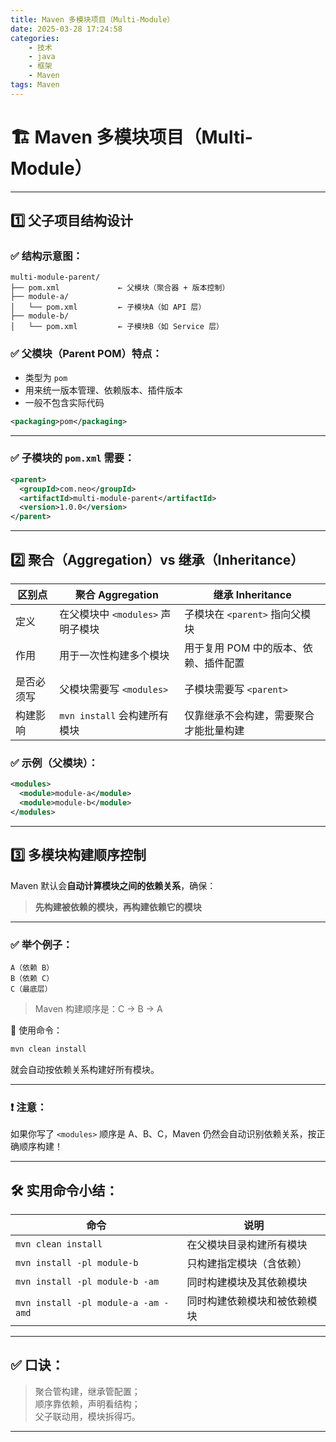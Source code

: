 ```yaml
---
title: Maven 多模块项目（Multi-Module）
date: 2025-03-28 17:24:58
categories:
    - 技术
    - java
    - 框架
    - Maven
tags: Maven
---
```


# 🏗️ Maven 多模块项目（Multi-Module）

---

## 1️⃣ 父子项目结构设计

### ✅ 结构示意图：

```
multi-module-parent/
├── pom.xml             ← 父模块（聚合器 + 版本控制）
├── module-a/
│   └── pom.xml         ← 子模块A（如 API 层）
├── module-b/
│   └── pom.xml         ← 子模块B（如 Service 层）
```

### ✅ 父模块（Parent POM）特点：

- 类型为 `pom`
- 用来统一版本管理、依赖版本、插件版本
- 一般不包含实际代码

```xml
<packaging>pom</packaging>
```

---

### ✅ 子模块的 `pom.xml` 需要：

```xml
<parent>
  <groupId>com.neo</groupId>
  <artifactId>multi-module-parent</artifactId>
  <version>1.0.0</version>
</parent>
```

---

## 2️⃣ 聚合（Aggregation）vs 继承（Inheritance）

| 区别点 | 聚合 Aggregation | 继承 Inheritance |
|--------|------------------|------------------|
| 定义 | 在父模块中 `<modules>` 声明子模块 | 子模块在 `<parent>` 指向父模块 |
| 作用 | 用于一次性构建多个模块 | 用于复用 POM 中的版本、依赖、插件配置 |
| 是否必须写 | 父模块需要写 `<modules>` | 子模块需要写 `<parent>` |
| 构建影响 | `mvn install` 会构建所有模块 | 仅靠继承不会构建，需要聚合才能批量构建 |

### ✅ 示例（父模块）：

```xml
<modules>
  <module>module-a</module>
  <module>module-b</module>
</modules>
```

---

## 3️⃣ 多模块构建顺序控制

Maven 默认会**自动计算模块之间的依赖关系**，确保：

> **先构建被依赖的模块，再构建依赖它的模块**

---

### ✅ 举个例子：

```
A（依赖 B）
B（依赖 C）
C（最底层）
```

> Maven 构建顺序是：C → B → A

📌 使用命令：
```bash
mvn clean install
```
就会自动按依赖关系构建好所有模块。

---

### ❗ 注意：

如果你写了 `<modules>` 顺序是 A、B、C，Maven 仍然会自动识别依赖关系，按正确顺序构建！

---

## 🛠 实用命令小结：

| 命令 | 说明 |
|------|------|
| `mvn clean install` | 在父模块目录构建所有模块 |
| `mvn install -pl module-b` | 只构建指定模块（含依赖） |
| `mvn install -pl module-b -am` | 同时构建模块及其依赖模块 |
| `mvn install -pl module-a -am -amd` | 同时构建依赖模块和被依赖模块 |

---

## ✅ 口诀：

> 聚合管构建，继承管配置；  
> 顺序靠依赖，声明看结构；  
> 父子联动用，模块拆得巧。

---

